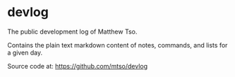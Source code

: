 devlog
======

The public development log of Matthew Tso.

Contains the plain text markdown content of notes, commands, and lists for a given day.

Source code at: https://github.com/mtso/devlog

